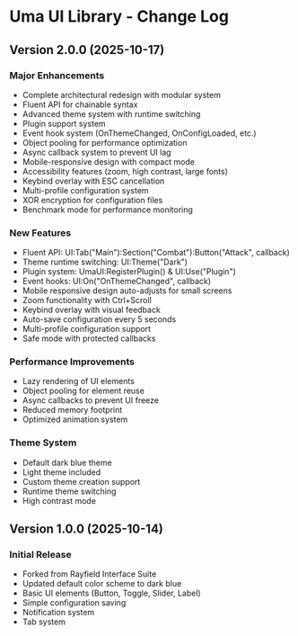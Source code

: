 # Uma UI Library - Change Log

## Version 2.0.0 (2025-10-17)
### Major Enhancements
- Complete architectural redesign with modular system
- Fluent API for chainable syntax
- Advanced theme system with runtime switching
- Plugin support system
- Event hook system (OnThemeChanged, OnConfigLoaded, etc.)
- Object pooling for performance optimization
- Async callback system to prevent UI lag
- Mobile-responsive design with compact mode
- Accessibility features (zoom, high contrast, large fonts)
- Keybind overlay with ESC cancellation
- Multi-profile configuration system
- XOR encryption for configuration files
- Benchmark mode for performance monitoring

### New Features
- Fluent API: UI:Tab("Main"):Section("Combat"):Button("Attack", callback)
- Theme runtime switching: UI:Theme("Dark")
- Plugin system: UmaUI:RegisterPlugin() & UI:Use("Plugin")
- Event hooks: UI:On("OnThemeChanged", callback)
- Mobile responsive design auto-adjusts for small screens
- Zoom functionality with Ctrl+Scroll
- Keybind overlay with visual feedback
- Auto-save configuration every 5 seconds
- Multi-profile configuration support
- Safe mode with protected callbacks

### Performance Improvements
- Lazy rendering of UI elements
- Object pooling for element reuse
- Async callbacks to prevent UI freeze
- Reduced memory footprint
- Optimized animation system

### Theme System
- Default dark blue theme
- Light theme included
- Custom theme creation support
- Runtime theme switching
- High contrast mode

## Version 1.0.0 (2025-10-14)
### Initial Release
- Forked from Rayfield Interface Suite
- Updated default color scheme to dark blue
- Basic UI elements (Button, Toggle, Slider, Label)
- Simple configuration saving
- Notification system
- Tab system
